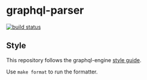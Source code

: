 # graphql-parser

[![build status](https://img.shields.io/github/workflow/status/hasura/graphql-parser-hs/ci/master?style=flat-square&logo=github&label=build%20status)](https://github.com/hasura/graphql-parser-hs/actions?query=workflow%3Aci)


## Style

This repository follows the graphql-engine
[style guide](https://github.com/hasura/graphql-engine/blob/master/server/STYLE.md).

Use `make format` to run the formatter.
